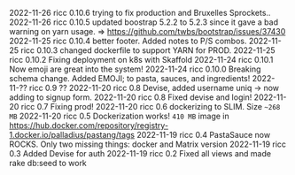 2022-11-26 ricc 0.10.6 trying to fix production and Bruxelles Sprockets..
2022-11-26 ricc 0.10.5 updated boostrap 5.2.2 to 5.2.3 since it gave a bad warning on yarn usage. => https://github.com/twbs/bootstrap/issues/37430
2022-11-25 ricc 0.10.4 better footer. Added notes to P/S combos.
2022-11-25 ricc 0.10.3 changed dockerfile to support YARN for PROD.
2022-11-25 ricc 0.10.2 Fixing deployment on k8s with Skaffold
2022-11-24 ricc 0.10.1 Now emoji are great into the system!
2022-11-24 ricc 0.10.0 Breaking schema change. Added EMOJI; to pasta, sauces, and ingredients!
2022-11-?? ricc 0.9 ??
2022-11-20 ricc 0.8 Devise, added username uniq -> now adding to signup form.
2022-11-20 ricc 0.8 Fixed devise and login!
2022-11-20 ricc 0.7 Fixing prod!
2022-11-20 ricc 0.6 dockerizing to SLIM. Size `~268 MB`
2022-11-20 ricc 0.5 Dockerization works! `410 MB` image in https://hub.docker.com/repository/registry-1.docker.io/palladius/pastang/tags
2022-11-19 ricc 0.4 PastaSauce now ROCKS. Only two missing things: docker and Matrix version
2022-11-19 ricc 0.3 Added Devise for auth
2022-11-19 ricc 0.2 Fixed all views and made rake db:seed to work
